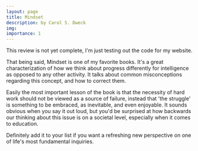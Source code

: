 ```yaml
---
layout: page
title: Mindset
description: by Carol S. Dweck
img:
importance: 1
---
```


This review is not yet complete, I'm just testing out the code for my website.

That being said, Mindset is one of my favorite books. It's a great characterization of how we think about progress differently for intelligence as opposed to any other activity. It talks about common misconceptions regarding this concept, and how to correct them. 

Easily the most important lesson of the book is that the necessity of hard work should not be viewed as a source of failure, instead that 'the struggle' is something to be embraced, as inevitable, and even enjoyable. It sounds obvious when you say it out loud, but you'd be surprised at how backwards our thinking about this issue is on a societal level, especially when it comes to education.

Definitely add it to your list if you want a refreshing new perspective on one of life's most fundamental inquiries. 